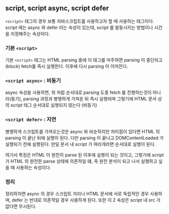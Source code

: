 ## script, script async, script defer

`<script>` 태그의 경우 보통 자바스크립트를 사용하고자 할 때 사용하는 태그이다. script 에는 async 와 defer 라는 속성이 있는데, script 를 발동시키는 방법이나 시간을 지정해주는 속성이다.

### 기본 `<script>`

기본 `<script>` 태그는 HTML parsing 중에 이 태그를 마주하면 parsing 이 중단되고(block) fetch를 즉시 실행한다. 이후에 다시 parsing 이 이어진다.

### `<script async>` : 비동기

async 속성을 사용하면, 위 처럼 순서대로 parsing 도중 fetch 를 진행하는것이 아니라(동기), parsing 과정과 병행하게 가져온 뒤 즉시 실행되며 그렇기에 HTML 문서 상의 script 태그 순서대로 실행되지 않는다 (비동기)

### `<script defer>` : 지연

병행하게 스크립트를 가져오는것은 async 와 비슷하지만 차이점이 있다면 HTML 의 parsing 이 끝난 뒤에 실행이 된다. 다만 parsing 이 끝나고 DOMContentLoaded 가 실행되기 전에 실행된다. 만일 문서 내 script 가 여러개라면 순서대로 실행이 된다. <br />

여기서 특징은 HTML 이 완전히 parse 된 이후에 실행이 되는 것이고, 그렇기에 script 가 HTML 의 완전한 parse 상태에 의존적일 떄, 즉 완전 분석이 되고 나서 실행하고 싶을 때 사용하는 속성이다. <br />

### 정리

정리하자면 async 의 경우 스크립트 끼리나 HTML 문서에 서로 독립적인 경우 사용하며, defer 는 반대로 의존적일 경우 사용하게 된다. 또한 이 2 속성은 script 내 src 가 없다면 무시된다.
